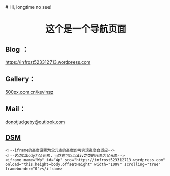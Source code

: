 <body id="body" height="100%">
# Hi, longtime no see!
<h1 style="text-align:center;">
	这个是一个导航页面
</h1>
<h2>
	Blog ：
</h2>	
<a href="https://infrost523312713.wordpress.com" target="_blank">https://infrost523312713.wordpress.com</a>

<h2>
	Gallery：
</h2>
<a href="http://500px.com.cn/kevinsz" target="_blank">500px.com.cn/kevinsz</a>
<h2>
	Mail：
</h2>
<a href="mailto:donotjudgeby@outlook.com" target="_blank">donotjudgeby@outlook.com</a>
<h2>
	<a href="http://kevinskyzeng.quickconnect.cn" target="_blank">DSM</a>
</h2>

<script type="text/javascript">
    //设置body高度为浏览器高度，当然也可以不设置   
    document.getElementsByTagName('body')[0].style.height = window.innerHeight+'px';
</script>
    <!--iframe的高度设置为父元素的高度即可实现高度自适应-->
    <!--这边以body为父元素，当然也可以以div之类的元素为父元素-->
    <iframe name="Wp" id="Wp" src="https://infrost523312713.wordpress.com" onload="this.height=body.offsetHeight" width="100%" scrolling="true" frameborder="0"></iframe>

<p>
	<br />
</p>
</body>
